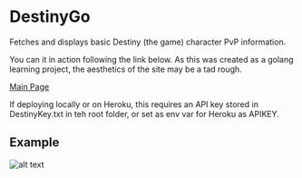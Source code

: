 # DestinyGo
Fetches and displays basic Destiny (the game) character PvP information.

You can it in action following the link below. As this was created as a golang learning project, the aesthetics of the site may be a tad rough.

[Main Page](https://arcane-lowlands-89340.herokuapp.com/index)

If deploying locally or on Heroku, this requires an API key stored in DestinyKey.txt in teh root folder, or set as env var for Heroku as APIKEY.

## Example

![alt text](http://i.imgur.com/elYeu7I.png)
